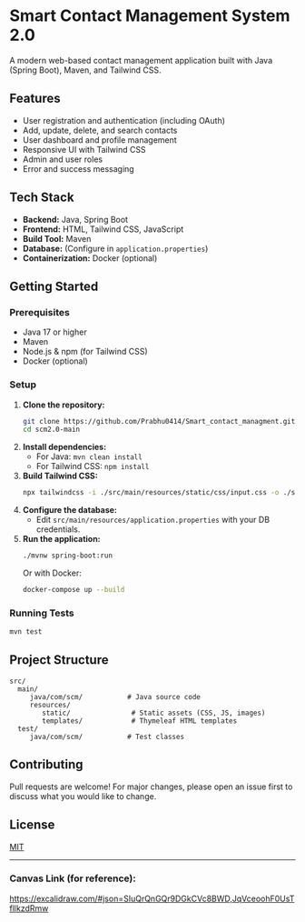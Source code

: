 
# Smart Contact Management System 2.0

A modern web-based contact management application built with Java (Spring Boot), Maven, and Tailwind CSS.

## Features
- User registration and authentication (including OAuth)
- Add, update, delete, and search contacts
- User dashboard and profile management
- Responsive UI with Tailwind CSS
- Admin and user roles
- Error and success messaging

## Tech Stack
- **Backend:** Java, Spring Boot
- **Frontend:** HTML, Tailwind CSS, JavaScript
- **Build Tool:** Maven
- **Database:** (Configure in `application.properties`)
- **Containerization:** Docker (optional)

## Getting Started

### Prerequisites
- Java 17 or higher
- Maven
- Node.js & npm (for Tailwind CSS)
- Docker (optional)

### Setup
1. **Clone the repository:**
	```sh
	git clone https://github.com/Prabhu0414/Smart_contact_managment.git
	cd scm2.0-main
	```
2. **Install dependencies:**
	- For Java: `mvn clean install`
	- For Tailwind CSS: `npm install`
3. **Build Tailwind CSS:**
	```sh
	npx tailwindcss -i ./src/main/resources/static/css/input.css -o ./src/main/resources/static/css/output.css --watch
	```
4. **Configure the database:**
	- Edit `src/main/resources/application.properties` with your DB credentials.
5. **Run the application:**
	```sh
	./mvnw spring-boot:run
	```
	Or with Docker:
	```sh
	docker-compose up --build
	```

### Running Tests
```sh
mvn test
```

## Project Structure
```
src/
  main/
	 java/com/scm/           # Java source code
	 resources/
		static/               # Static assets (CSS, JS, images)
		templates/            # Thymeleaf HTML templates
  test/
	 java/com/scm/           # Test classes
```

## Contributing
Pull requests are welcome! For major changes, please open an issue first to discuss what you would like to change.

## License
[MIT](LICENSE)

---
### Canvas Link (for reference):
https://excalidraw.com/#json=SIuQrQnGQr9DGkCVc8BWD,JqVceoohF0UsTfllkzdRmw
